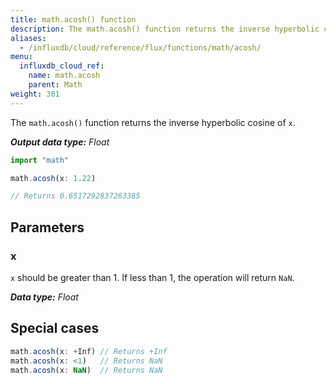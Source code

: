 ```yaml
---
title: math.acosh() function
description: The math.acosh() function returns the inverse hyperbolic cosine of `x`.
aliases:
  - /influxdb/cloud/reference/flux/functions/math/acosh/
menu:
  influxdb_cloud_ref:
    name: math.acosh
    parent: Math
weight: 301
---
```


The `math.acosh()` function returns the inverse hyperbolic cosine of `x`.

_**Output data type:** Float_

```js
import "math"

math.acosh(x: 1.22)

// Returns 0.6517292837263385
```

## Parameters

### x
`x` should be greater than 1.
If less than 1, the operation will return `NaN`.

_**Data type:** Float_

## Special cases
```js
math.acosh(x: +Inf) // Returns +Inf
math.acosh(x: <1)   // Returns NaN
math.acosh(x: NaN)  // Returns NaN
```
